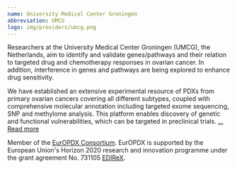```yaml
---
name: University Medical Center Groningen
abbreviation: UMCG
logo: img/providers/umcg.png
---
```


Researchers at the University Medical Center Groningen (UMCG), the Netherlands, aim to identify and validate genes/pathways and their relation to targeted drug and chemotherapy responses in ovarian cancer. In addition, interference in genes and pathways are being explored to enhance drug sensitivity.

We have established an extensive experimental resource of PDXs from primary ovarian cancers covering all different subtypes, coupled with comprehensive molecular annotation including targeted exome sequencing, SNP and methylome analysis. This platform enables discovery of genetic and functional vulnerabilities, which can be targeted in preclinical trials. [... Read more](https://www.rug.nl/research/oncology)

Member of the  [EurOPDX Consortium](https://www.europdx.eu/). EurOPDX is supported by the European Union's Horizon 2020 research and innovation programme under the grant agreement No. 731105 [EDIReX](https://cordis.europa.eu/project/id/731105).
